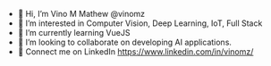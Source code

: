 - 👋 Hi, I’m Vino M Mathew @vinomz
- 👀 I’m interested in Computer Vision, Deep Learning, IoT, Full Stack
- 🌱 I’m currently learning VueJS
- 💞️ I’m looking to collaborate on developing AI applications.
- 💌 Connect me on LinkedIn https://www.linkedin.com/in/vinomz/

<!---
vinomz/vinomz is a ✨ special ✨ repository because its `README.md` (this file) appears on your GitHub profile.
You can click the Preview link to take a look at your changes.
--->
